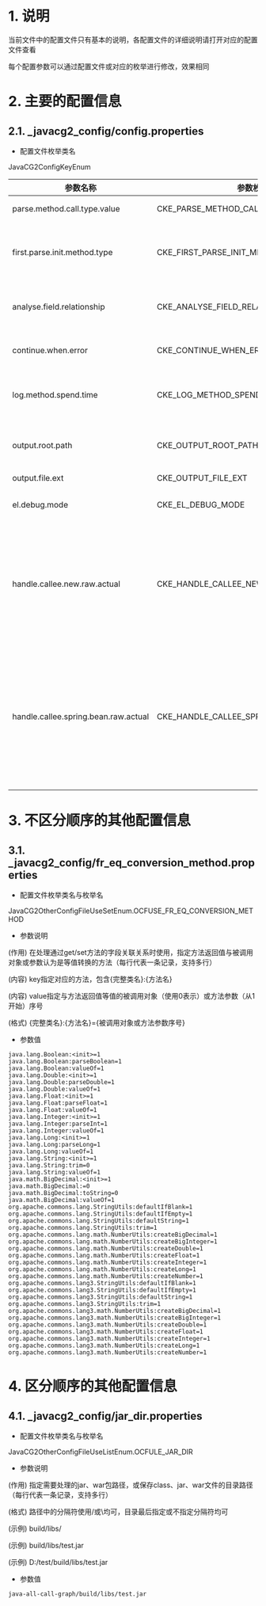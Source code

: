 # 1. 说明

当前文件中的配置文件只有基本的说明，各配置文件的详细说明请打开对应的配置文件查看

每个配置参数可以通过配置文件或对应的枚举进行修改，效果相同

# 2. 主要的配置信息

## 2.1. _javacg2_config/config.properties

- 配置文件枚举类名

JavaCG2ConfigKeyEnum

|参数名称|参数枚举名|参数说明|参数值|
|---|---|---|---|
|parse.method.call.type.value|CKE_PARSE_METHOD_CALL_TYPE_VALUE|处理方法调用时是否解析被调用对象和参数可能的类型与值|true|
|first.parse.init.method.type|CKE_FIRST_PARSE_INIT_METHOD_TYPE|处理类的方法前是否需要先解析构造函数以获取非静态字段可能的类型，仅当parse.method.call.type.value参数为true时才可以生效|true|
|analyse.field.relationship|CKE_ANALYSE_FIELD_RELATIONSHIP|是否需要分析dto的字段之间的关联关系，仅当parse.method.call.type.value参数为true时才可以生效|true|
|continue.when.error|CKE_CONTINUE_WHEN_ERROR|解析方法出现异常时，是否要继续。true: 继续；false: 不继续|false|
|log.method.spend.time|CKE_LOG_METHOD_SPEND_TIME|记录方法分析耗时的开关（开启后会在输出目录中生成相关文件）。true: 开启；false: 关闭|true|
|output.root.path|CKE_OUTPUT_ROOT_PATH|生成文件的根目录，以"/"或"\\"作为分隔符，末尾是否为分隔符不影响（默认为jar包所在目录）||
|output.file.ext|CKE_OUTPUT_FILE_EXT|生成文件后缀名|.md|
|el.debug.mode|CKE_EL_DEBUG_MODE|表达式执行时是否开启调试模式，若开启会在应用日志中输出表达式执行时的详细信息|false|
|handle.callee.new.raw.actual|CKE_HANDLE_CALLEE_NEW_RAW_ACTUAL|解析方法调用时，通过new创建的被调用类型使用原始类型还是实际类型 例如 Super1 obj = new Child1(); obj.func1(); ，则被调用对象的原始类型为Super1，实际类型为Child1 only_raw 仅记录原始类型	only_actual 仅记录实际类型	raw_actual 记录原始类型+实际类型|only_actual|
|handle.callee.spring.bean.raw.actual|CKE_HANDLE_CALLEE_SPRING_BEAN_RAW_ACTUAL|解析方法调用时，被调用对象为Spring Bean，类型使用原始类型还是实际类型（支持字段注入、getBean()方法） 例如Spring Bean字段定义的类型为Super1，实际注入的类型为Child1，则被调用对象的原始类型为Super1，实际类型为Child1 only_raw 仅记录原始类型	only_actual 仅记录实际类型	raw_actual 记录原始类型+实际类型|only_actual|

# 3. 不区分顺序的其他配置信息

## 3.1. _javacg2_config/fr_eq_conversion_method.properties

- 配置文件枚举类名与枚举名

JavaCG2OtherConfigFileUseSetEnum.OCFUSE_FR_EQ_CONVERSION_METHOD

- 参数说明

(作用) 在处理通过get/set方法的字段关联关系时使用，指定方法返回值与被调用对象或参数认为是等值转换的方法（每行代表一条记录，支持多行）

(内容) key指定对应的方法，包含{完整类名}:{方法名}

(内容) value指定与方法返回值等值的被调用对象（使用0表示）或方法参数（从1开始）序号

(格式) {完整类名}:{方法名}={被调用对象或方法参数序号}

- 参数值

```
java.lang.Boolean:<init>=1
java.lang.Boolean:parseBoolean=1
java.lang.Boolean:valueOf=1
java.lang.Double:<init>=1
java.lang.Double:parseDouble=1
java.lang.Double:valueOf=1
java.lang.Float:<init>=1
java.lang.Float:parseFloat=1
java.lang.Float:valueOf=1
java.lang.Integer:<init>=1
java.lang.Integer:parseInt=1
java.lang.Integer:valueOf=1
java.lang.Long:<init>=1
java.lang.Long:parseLong=1
java.lang.Long:valueOf=1
java.lang.String:<init>=1
java.lang.String:trim=0
java.lang.String:valueOf=1
java.math.BigDecimal:<init>=1
java.math.BigDecimal:=0
java.math.BigDecimal:toString=0
java.math.BigDecimal:valueOf=1
org.apache.commons.lang.StringUtils:defaultIfBlank=1
org.apache.commons.lang.StringUtils:defaultIfEmpty=1
org.apache.commons.lang.StringUtils:defaultString=1
org.apache.commons.lang.StringUtils:trim=1
org.apache.commons.lang.math.NumberUtils:createBigDecimal=1
org.apache.commons.lang.math.NumberUtils:createBigInteger=1
org.apache.commons.lang.math.NumberUtils:createDouble=1
org.apache.commons.lang.math.NumberUtils:createFloat=1
org.apache.commons.lang.math.NumberUtils:createInteger=1
org.apache.commons.lang.math.NumberUtils:createLong=1
org.apache.commons.lang.math.NumberUtils:createNumber=1
org.apache.commons.lang3.StringUtils:defaultIfBlank=1
org.apache.commons.lang3.StringUtils:defaultIfEmpty=1
org.apache.commons.lang3.StringUtils:defaultString=1
org.apache.commons.lang3.StringUtils:trim=1
org.apache.commons.lang3.math.NumberUtils:createBigDecimal=1
org.apache.commons.lang3.math.NumberUtils:createBigInteger=1
org.apache.commons.lang3.math.NumberUtils:createDouble=1
org.apache.commons.lang3.math.NumberUtils:createFloat=1
org.apache.commons.lang3.math.NumberUtils:createInteger=1
org.apache.commons.lang3.math.NumberUtils:createLong=1
org.apache.commons.lang3.math.NumberUtils:createNumber=1
```

# 4. 区分顺序的其他配置信息

## 4.1. _javacg2_config/jar_dir.properties

- 配置文件枚举类名与枚举名

JavaCG2OtherConfigFileUseListEnum.OCFULE_JAR_DIR

- 参数说明

(作用) 指定需要处理的jar、war包路径，或保存class、jar、war文件的目录路径（每行代表一条记录，支持多行）

(格式) 路径中的分隔符使用/或\均可，目录最后指定或不指定分隔符均可

(示例) build/libs/

(示例) build/libs/test.jar

(示例) D:/test/build/libs/test.jar

- 参数值

```
java-all-call-graph/build/libs/test.jar
```

